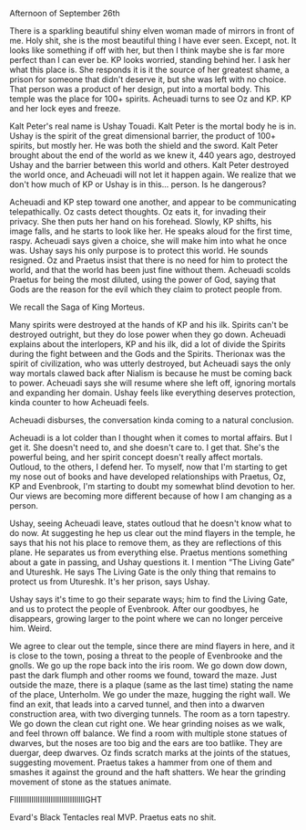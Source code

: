 Afternoon of September 26th

There is a sparkling beautiful shiny elven woman made of mirrors in front of me. Holy shit, she is the most beautiful thing I have ever seen. Except, not. It looks like something if off with her, but then I think maybe she is far more perfect than I can ever be. KP looks worried, standing behind her. I ask her what this place is. She responds it is it the source of her greatest shame, a prison for someone that didn't deserve it, but she was left with no choice. That person was a product of her design, put into a mortal body. This temple was the place for 100+ spirits. Acheuadi turns to see Oz and KP. KP and her lock eyes and freeze. 

Kalt Peter's real name is Ushay Touadi. Kalt Peter is the mortal body he is in. Ushay is the spirit of the great dimensional barrier, the product of 100+ spirits, but mostly her. He was both the shield and the sword. Kalt Peter brought about the end of the world as we knew it, 440 years ago, destroyed Ushay and the barrier between this world and others. Kalt Peter destroyed the world once, and Acheuadi will not let it happen again. We realize that we don't how much of KP or Ushay is in this... person. Is he dangerous? 

Acheuadi and KP step toward one another, and appear to be communicating telepathically. Oz casts detect thoughts. Oz eats it, for invading their privacy. She then puts her hand on his forehead. Slowly, KP shifts, his image falls, and he starts to look like her. He speaks aloud for the first time, raspy. Acheuadi says given a choice, she will make him into what he once was. Ushay says his only purpose is to protect this world. He sounds resigned. Oz and Praetus insist that there is no need for him to protect the world, and that the world has been just fine without them. Acheuadi scolds Praetus for being the most diluted, using the power of God, saying that Gods are the reason for the evil which they claim to protect people from. 

We recall the Saga of King Morteus.

Many spirits were destroyed at the hands of KP and his ilk. Spirits can't be destroyed outright, but they do lose power when they go down. Acheuadi explains about the interlopers, KP and his ilk, did a lot of divide the Spirits during the fight between and the Gods and the Spirits. Therionax was the spirit of civilization, who was utterly destroyed, but Acheuadi says the only way mortals clawed back after Nialism is because he must be coming back to power. Acheuadi says she will resume where she left off, ignoring mortals and expanding her domain. Ushay feels like everything deserves protection, kinda counter to how Acheuadi feels. 

Acheuadi disburses, the conversation kinda coming to a natural conclusion. 

Acheuadi is a lot colder than I thought when it comes to mortal affairs. But I get it. She doesn't need to, and she doesn't care to. I get that. She's the powerful being, and her spirit concept doesn't really affect mortals. Outloud, to the others, I defend her. To myself, now that I'm starting to get my nose out of books and have developed relationships with Praetus, Oz, KP and Evenbrook, I'm starting to doubt my somewhat blind devotion to her. Our views are becoming more different because of how I am changing as a person.

Ushay, seeing Acheuadi leave, states outloud that he doesn't know what to do now. At suggesting he hep us clear out the mind flayers in the temple, he says that his not his place to remove them, as they are reflections of this plane. He separates us from everything else. Praetus mentions something about a gate in passing, and Ushay questions it. I mention “The Living Gate” and Utureshk. He says The Living Gate is the only thing that remains to protect us from Utureshk. It's her prison, says Ushay. 

Ushay says it's time to go their separate ways; him to find the Living Gate, and us to protect the people of Evenbrook. After our goodbyes, he disappears, growing larger to the point where we can no longer perceive him. Weird. 

We agree to clear out the temple, since there are mind flayers in here, and it is close to the town, posing a threat to the people of Evenbrooke and the gnolls. We go up the rope back into the iris room. We go down dow down, past the dark flumph and other rooms we found, toward the maze. Just outside the maze, there is a plaque (same as the last time) stating the name of the place, Unterholm. We go under the maze, hugging the right wall. We find an exit, that leads into a carved tunnel, and then into a dwarven construction area, with two diverging tunnels. The room as a torn tapestry. We go down the clean cut right one. We hear grinding noises as we walk, and feel thrown off balance. We find a room with multiple stone statues of dwarves, but the noses are too big and the ears are too batlike. They are duergar, deep dwarves. Oz finds scratch marks at the joints of the statues, suggesting movement. Praetus takes a hammer from one of them and smashes it against the ground and the haft shatters. We hear the grinding movement of stone as the statues animate.

FIIIIIIIIIIIIIIIIIIIIIIIIIIIIIIIIIGHT

Evard's Black Tentacles real MVP. Praetus eats no shit.